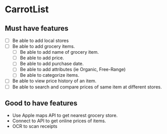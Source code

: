 # CarrotList

## Must have features

- [ ] Be able to add local stores
- [ ] Be able to add grocery items.
    - [ ] Be able to add name of grocery item.
    - [ ] Be able to add price.
    - [ ] Be able to add purchase date.
    - [ ] Be able to add attributes (ie Organic, Free-Range)
    - [ ] Be able to categorize items.
- [ ] Be able to view price history of an item.
- [ ] Be able to search and compare prices of same item at different stores.

## Good to have features

- Use Apple maps API to get nearest grocery store.
- Connect to API to get online prices of items.
- OCR to scan receipts 
